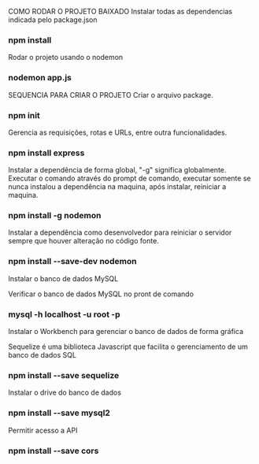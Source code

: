 COMO RODAR O PROJETO BAIXADO
Instalar todas as dependencias indicada pelo package.json
### npm install

Rodar o projeto usando o nodemon 
### nodemon app.js



SEQUENCIA PARA CRIAR O PROJETO
Criar o arquivo package.
### npm init

Gerencia as requisições, rotas e URLs, entre outra funcionalidades.
### npm install express

Instalar a dependência de forma global, "-g" significa globalmente. Executar o comando através do prompt de comando, executar somente se nunca instalou a dependência na maquina, após instalar, reiniciar a maquina.
### npm install -g nodemon

Instalar a dependência como desenvolvedor para reiniciar o servidor sempre que houver alteração no código fonte.
### npm install --save-dev nodemon

Instalar o banco de dados MySQL

Verificar o banco de dados MySQL no pront de comando
### mysql -h localhost -u root -p

Instalar o Workbench para gerenciar o banco de dados de forma gráfica

Sequelize é uma biblioteca Javascript que facilita o gerenciamento de um banco de dados SQL
### npm install --save sequelize

Instalar o drive do banco de dados
### npm install --save mysql2

Permitir acesso a API
### npm install --save cors